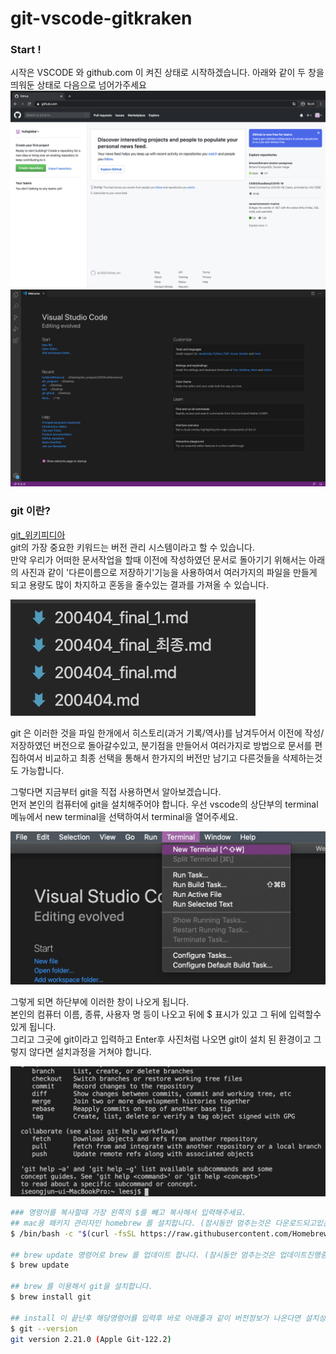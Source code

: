 git-vscode-gitkraken
=

### Start !

시작은 VSCODE 와 github.com 이 켜진 상태로 시작하겠습니다. 
아래와 같이 두 창을 띄워둔 상태로 다음으로 넘어가주세요
![github](github.png)
![vscode](vscode.png)

### git 이란?
[git_위키피디아](https://ko.wikipedia.org/wiki/%EA%B9%83_(%EC%86%8C%ED%94%84%ED%8A%B8%EC%9B%A8%EC%96%B4))  
git의 가장 중요한 키워드는 버전 관리 시스템이라고 할 수 있습니다.  
만약 우리가 어떠한 문서작업을 할때 이전에 작성하였던 문서로 돌아기기 위해서는 아래의 사진과 같이 '다른이름으로 저장하기'기능을 사용하여서 여러가지의 파일을 만들게 되고 용량도 많이 차지하고 혼동을 줄수있는 결과를 가져올 수 있습니다.  

![버전관리](version.png)  

git 은 이러한 것을 파일 한개에서 히스토리(과거 기록/역사)를 남겨두어서 이전에 작성/저장하였던 버전으로 돌아갈수있고, 분기점을 만들어서 여러가지로 방법으로 문서를 편집하여서 비교하고 최종 선택을 통해서 한가지의 버전만 남기고 다른것들을 삭제하는것도 가능합니다.  

그렇다면 지금부터 git을 직접 사용하면서 알아보겠습니다.  
먼저 본인의 컴퓨터에 git을 설치해주어야 합니다. 우선 vscode의 상단부의 terminal 메뉴에서 new terminal을 선택하여서 terminal을 열어주세요.  

![vscode_1](vscode_1.png)

그렇게 되면 하단부에 이러한 창이 나오게 됩니다.  
본인의 컴퓨터 이름, 종류, 사용자 명 등이 나오고 뒤에 $ 표시가 있고 그 뒤에 입력할수있게 됩니다.  
그리고 그곳에 git이라고 입력하고 Enter후 사진처럼 나오면 git이 설치 된 환경이고 그렇지 않다면 설치과정을 거쳐야 합니다.  

![vscode_2](vscode_2.png)

``` bash
### 명령어를 복사할때 가장 왼쪽의 $를 빼고 복사해서 입력해주세요.
## mac용 패키지 관리자인 homebrew 를 설치합니다. (잠시동안 멈추는것은 다운로드되고있는것입니다.)
$ /bin/bash -c "$(curl -fsSL https://raw.githubusercontent.com/Homebrew/install/master/install.sh)"

## brew update 명령어로 brew 를 업데이트 합니다. (잠시동안 멈추는것은 업데이트진행중입니다.)
$ brew update 

## brew 를 이용해서 git을 설치합니다. 
$ brew install git

## install 이 끝난후 해당명령어를 입력후 바로 아래줄과 같이 버전정보가 나온다면 설치성공
$ git --version
git version 2.21.0 (Apple Git-122.2)
```